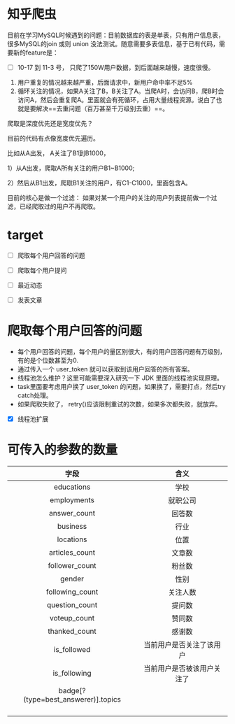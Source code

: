 # 知乎爬虫



目前在学习MySQL时候遇到的问题：目前数据库的表是单表，只有用户信息表，很多MySQL的join 或则 union 没法测试。随意需要多表信息，基于已有代码，需要新的feature是：



- [ ] 10-17 到 11-3 号， 只爬了150W用户数据，到后面越来越慢，速度很慢。

1. 用户重复的情况越来越严重，后面请求中，新用户命中率不足5%
2. 循环关注的情况，如果A关注了B，B关注了A。当爬A时，会访问B，爬B时会访问A，然后会重复爬A。里面就会有死循环，占用大量线程资源。说白了也就是要解决==去重问题（百万甚至千万级别去重）==。



爬取是深度优先还是宽度优先？

目前的代码有点像宽度优先遍历。



比如从A出发， A关注了B1到B1000，

1）从A出发，爬取A所有关注的用户B1~B1000;

2）然后从B1出发，爬取B1关注的用户，有C1-C1000，里面包含A。



目前的核心是做一个过滤： 如果对某一个用户的关注的用户列表提前做一个过滤，已经爬取过的用户不再爬取。



# target

- [ ] 爬取每个用户回答的问题



- [ ] 爬取每个用户提问



- [ ] 最近动态



- [ ] 发表文章




# 爬取每个用户回答的问题

- 每个用户回答的问题，每个用户的量区别很大，有的用户回答问题有万级别，有的是个位数甚至为0.
- 通过传入一个  user_token  就可以获取到该用户回答的所有答案。
- 线程池怎么维护？这里可能需要深入研究一下 JDK 里面的线程池实现原理。
- task里面要考虑用户换了 user_token 的问题，如果换了，需要打点，然后try catch处理。
- 如果爬取失败了， retry()应该限制重试的次数，如果多次都失败，就放弃。




- [x] 线程池扩展








# 可传入的参数的数量



|                 字段                  |      含义       |
| :---------------------------------: | :-----------: |
|             educations              |      学校       |
|             employments             |     就职公司      |
|            answer_count             |      回答数      |
|              business               |      行业       |
|              locations              |      位置       |
|           articles_count            |      文章数      |
|           follower_count            |      粉丝数      |
|               gender                |      性别       |
|           following_count           |     关注人数      |
|           question_count            |      提问数      |
|            voteup_count             |      赞同数      |
|            thanked_count            |      感谢数      |
|             is_followed             | 当前用户是否关注了该用户  |
|            is_following             | 当前用户是否被该用户关注了 |
| badge[?(type=best_answerer)].topics |               |
|                                     |               |
|                                     |               |
|                                     |               |
|                                     |               |





















